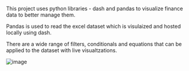 This project uses python libraries - dash and pandas to visualize finance data to better manage them.

Pandas is used to read the excel dataset which is visulaized and hosted locally using dash.

There are a wide range of filters, conditionals and equations that can be applied to the dataset with live visualtzations.

![image](https://github.com/ambareeshav/Online-VIsual-Expenditure-Dashboard/assets/126247692/dd267da8-5aaf-49a7-aea8-91b7fd47136b)
